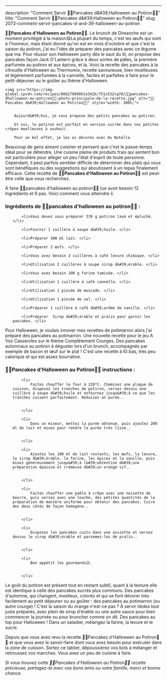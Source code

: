 ---
description: "Comment Servir 🥞🎃Pancakes d&amp;#39;Halloween au Potiron🎃🥞"
title: "Comment Servir 🥞🎃Pancakes d&amp;#39;Halloween au Potiron🎃🥞"
slug: 2073-comment-servir-pancakes-d-and-39-halloween-au-potiron

<p>
	<strong>🥞🎃Pancakes d&#39;Halloween au Potiron🎃🥞</strong>. 
	Le brunch de Dimanche est un moment privilégié à la maison😋La plupart du temps, c&#39;est les œufs qui sont à l&#39;honneur, mais étant donné qu&#39;on est en mois d&#39;octobre et que c&#39;est la saison du potiron, j&#39;ai eu l&#39;idée de préparer des pancakes avec ce légume que ma. Pour réussir son Halloween party dès le saut du lit, on propose des pancakes façon Jack O&#39;Lantern grâce à deux sortes de pâtes, la première parfumée au potiron et aux épices, et la. Voici la recette des pancakes à la citrouille d&#39;Halloween au Thermomix, recette savoureuse, bien moelleuses et légèrement parfumées à la cannelle, faciles et parfaites à faire pour le petit-déjeuner ou le goûter au thème d&#39;Halloween.
</p>
<p>
	
	<img src="https://img-global.cpcdn.com/recipes/08d27969061e342b/751x532cq70/🥞🎃pancakes-dhalloween-au-potiron🎃🥞-photo-principale-de-la-recette.jpg" alt="🥞🎃Pancakes d&#39;Halloween au Potiron🎃🥞" style="width: 100%;">
	
	
		Aujourd&#39;hui, je vous propose des petits pancakes au potiron.
	
		Et oui, le potiron est parfait en version sucrée dans ces petites crêpes moelleuses à souhait.
	
		Pour un bel effet, je les ai décorés avec du Nutella.
	
</p>

Beaucoup de gens aiment cuisiner et pensent que c'est le passe-temps idéal pour se détendre. Une cuisine pleine de produits frais qui sentent bon est particulière pour alléger un peu l'état d'esprit de toute personne. Cependant, il peut parfois sembler difficile de déterminer des plats qui vous sont bénéfiques ou des suggestions qui aboutissent à un repas finalement efficace. Cette recette de <strong> 🥞🎃Pancakes d&#39;Halloween au Potiron🎃🥞 </strong> est peut-être celle que vous recherchez.

<!--inarticleads1-->

À faire 🥞🎃pancakes d&#39;halloween au potiron🎃🥞 tue avoir besoin 12 Ingrédients et 6 pas. Voici comment vous atteindre il.

<h3>Ingrédients de 🥞🎃pancakes d&#39;halloween au potiron🎃🥞 :</h3>

<ol>
	
		<li>Vous devez vous préparer 370 g potiron lavé et épluché. </li>
	
		<li>Fournir 1 cuillère à soupe d&#39;huile. </li>
	
		<li>Préparer 300 ml lait. </li>
	
		<li>Préparer 2 œufs. </li>
	
		<li>Vous avez besoin 3 cuillères à café levure chimique. </li>
	
		<li>Utilisation 2 cuillères à soupe sirop d&#39;érable. </li>
	
		<li>Vous avez besoin 100 g farine tamisée. </li>
	
		<li>Utilisation 1 cuillère à café cannelle. </li>
	
		<li>Utilisation 1 pincée de muscade. </li>
	
		<li>Utilisation 1 pincée de sel. </li>
	
		<li>Préparer 1 cuillère à café d&#39;arôme de vanille. </li>
	
		<li>Préparer  Sirop d&#39;érable et pralin pour garnir les pancakes. </li>
	
</ol>

Pour Halloween, je voulais innover mes recettes de potimarron alors j&#39;ai préparé des pancakes au potimarron. Une nouvelle recette pour le jeu A Vos Casseroles sur le thème Complètement Courges. Des pancakes automnaux au potiron à déguster lors d&#39;un brunch, accompagnés par exemple de bacon et œuf sur le plat ! C&#39;est une recette à IG bas, très peu calorique et qui est assez bourrative. 

<!--inarticleads2-->

<h3>🥞🎃Pancakes d&#39;Halloween au Potiron🎃🥞 instructions :</h3>

<ol>
	
		<li>
			Faites chauffer le four à 220°C. Chemisez une plaque de cuisson, disposez les tranches de potiron, versez dessus une cuillère à soupe d&#39;huile et enfournez jusqu&#39;à ce que les tranches cuisent parfaitement. Réduisez en purée..
			
			
		</li>
	
		<li>
			Dans un mixeur, mettez la purée obtenue, puis ajoutez 200 ml de lait et mixez pour rendre la purée très lisse..
			
			
		</li>
	
		<li>
			Ajoutez les 100 ml de lait restants, les œufs, la levure, le sirop d&#39;érable, la farine, les épices et la vanille, puis mixez généreusement jusqu&#39;à l&#39;obtention d&#39;une préparation épaisse et crémeuse d&#39;un orange vif..
			
			
		</li>
	
		<li>
			Faites chauffer une poêle à crêpe avec une noisette de beurre, puis versez avec une louche, des petites quantités de la préparation de manière uniforme pour obtenir des pancakes. Cuire des deux côtés de façon homogène..
			
			
		</li>
	
		<li>
			Disposez les pancakes cuits dans une assiette et versez dessus le sirop d&#39;érable et parsemez-les de pralin..
			
			
		</li>
	
		<li>
			Bon appétit les gourmands😉.
			
			
		</li>
	
</ol>

Le goût du potiron est présent tout en restant subtil, quant à la texture elle est identique à celle des pancakes sucrés plus communs. Des pancakes d&#39;automne, qui changent, moelleux, colorés et qui se font dévorer très facilement au petit déjeuner ou au goûter : des pancakes au potimarron (ou autre courge) ! C&#39;est la saison du orange n&#39;est-ce pas ? À servir tièdes tout juste préparés, avec plein de sirop d&#39;érable ou une autre sauce pour bien commencer la journée ou pour bruncher comme on dit. Des pancakes au top pour Halloween ! Dans un saladier, mélangez la farine, la levure et le sucre. 

<!--inarticleads1-->

<p>
Depuis que vous avez revu la recette 🥞🎃Pancakes d&#39;Halloween au Potiron🎃🥞 et que vous avez le savoir-faire dont vous avez besoin pour exécuter dans la zone de cuisson. Sortez ce tablier, dépoussiérez vos bols à mélanger et retroussez vos manches. Vous avez un peu de cuisine à faire.
</p>

<p>
<i>Si vous trouvez cette 🥞🎃Pancakes d&#39;Halloween au Potiron🎃🥞 recette précieuse, partagez-la avec vos bons amis ou votre famille, merci et bonne chance.</i>
</p>
